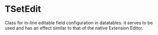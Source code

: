 # TSetEdit
Class for in-line editable field configuration in datatables. it serves to be used and has an effect similar to that of the native Extension Editor.
